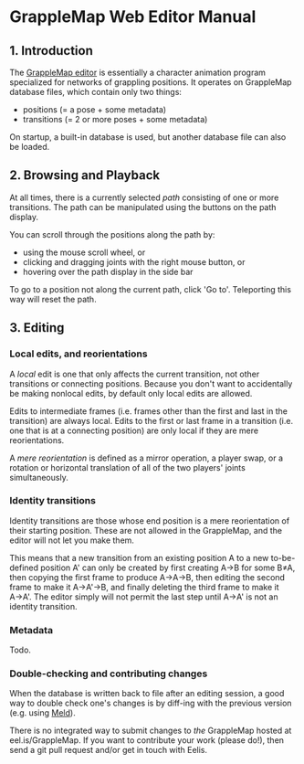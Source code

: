 # GrappleMap Web Editor Manual

## 1. Introduction

The [GrappleMap editor](http://eel.is/GrappleMap/editor) is essentially a character animation
program specialized for networks of grappling positions. It operates on GrappleMap database
files, which contain only two things:

* positions (= a pose + some metadata)
* transitions (= 2 or more poses + some metadata)

On startup, a built-in database is used, but another database file can also be loaded.

## 2. Browsing and Playback

At all times, there is a currently selected _path_ consisting of one or more transitions.
The path can be manipulated using the buttons on the path display.

You can scroll through the positions along the path by:

- using the mouse scroll wheel, or
- clicking and dragging joints with the right mouse button, or
- hovering over the path display in the side bar

To go to a position not along the current path, click 'Go to'.
Teleporting this way will reset the path.

## 3. Editing

### Local edits, and reorientations

A _local_ edit is one that only affects the current transition, not
other transitions or connecting positions. Because you don't want to
accidentally be making nonlocal edits, by default only local edits are allowed.

Edits to intermediate frames (i.e. frames other than the first and last
in the transition)
are always local. Edits to the first or last frame in a transition
(i.e. one that is at a connecting position) are only local if they are mere
reorientations.

A _mere reorientation_ is defined as a mirror operation,
a player swap, or a rotation or horizontal
translation of all of the two players' joints simultaneously.

### Identity transitions

Identity transitions are those whose end position is a mere reorientation
of their starting position. These are not allowed in the GrappleMap, and the editor will not let
you make them.

This means that a new transition from an existing position A
to a new to-be-defined position A' can only be created by first creating
A→B for some B≠A, then copying the first frame to produce A→A→B,
then editing the second frame to make it A→A'→B, and finally
deleting the third frame to make it A→A'. The editor simply will not permit the last
step until A→A' is not an identity transition.

### Metadata

Todo.

### Double-checking and contributing changes

When the database is written back to file after an editing session, a good way
to double check one's changes is by diff-ing with the previous version (e.g.
using [Meld](http://meldmerge.org/)).

There is no integrated way to submit changes to _the_ GrappleMap hosted at eel.is/GrappleMap.
If you want to contribute your work (please do!), then send a git pull request
and/or get in touch with Eelis.


